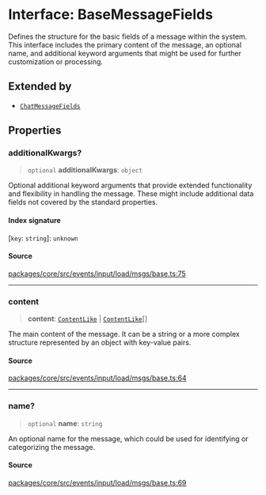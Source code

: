 # Interface: BaseMessageFields

Defines the structure for the basic fields of a message within the system.
This interface includes the primary content of the message, an optional name,
and additional keyword arguments that might be used for further customization or processing.

## Extended by

- [`ChatMessageFields`](../../chat/interfaces/ChatMessageFields.md)

## Properties

### additionalKwargs?

> `optional` **additionalKwargs**: `object`

Optional additional keyword arguments that provide extended functionality and flexibility
in handling the message. These might include additional data fields not covered by the standard properties.

#### Index signature

 \[`key`: `string`\]: `unknown`

#### Source

[packages/core/src/events/input/load/msgs/base.ts:75](https://github.com/VictorS67/encre/blob/c09849eb59af073bf23be826a912f2ba4f635f93/packages/core/src/events/input/load/msgs/base.ts#L75)

***

### content

> **content**: [`ContentLike`](../type-aliases/ContentLike.md) \| [`ContentLike`](../type-aliases/ContentLike.md)[]

The main content of the message. It can be a string or a more complex structure
represented by an object with key-value pairs.

#### Source

[packages/core/src/events/input/load/msgs/base.ts:64](https://github.com/VictorS67/encre/blob/c09849eb59af073bf23be826a912f2ba4f635f93/packages/core/src/events/input/load/msgs/base.ts#L64)

***

### name?

> `optional` **name**: `string`

An optional name for the message, which could be used for identifying or categorizing the message.

#### Source

[packages/core/src/events/input/load/msgs/base.ts:69](https://github.com/VictorS67/encre/blob/c09849eb59af073bf23be826a912f2ba4f635f93/packages/core/src/events/input/load/msgs/base.ts#L69)
